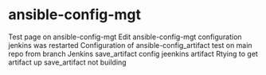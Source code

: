 # ansible-config-mgt
Test page on ansible-config-mgt
Edit ansible-config-mgt configuration
jenkins was restarted
Configuration of ansible-config_artifact
test on main repo from branch
Jenkins save_artifact config
jeenkins artifact
Rtying to get artifact up
save_artifact not building
